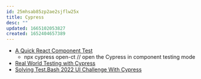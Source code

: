 ```yaml
---
id: 25mhsab85zp2ae2sjflw25x
title: Cypress
desc: ""
updated: 1665102053827
created: 1652404657389
---
```


- [A Quick React Component Test](https://glebbahmutov.com/blog/quick-click/)
  - npx cypress open-ct // open the Cypress in component testing mode
- [Real World Testing with Cypress](https://learn.cypress.io/)
- [Solving Test.Bash 2022 UI Challenge With Cypress](https://glebbahmutov.com/blog/test-bash-2022-ui-challenge/)
